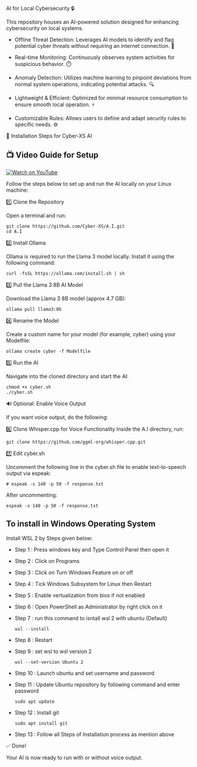 AI for Local Cybersecurity 🔒

This repository houses an AI-powered solution designed for enhancing cybersecurity on local systems.

  * Offline Threat Detection: Leverages AI models to identify and flag potential cyber threats without requiring an internet connection. 📡

  * Real-time Monitoring: Continuously observes system activities for suspicious behavior. ⏱️

  * Anomaly Detection: Utilizes machine learning to pinpoint deviations from normal system operations, indicating potential attacks. 🔍

  * Lightweight & Efficient: Optimized for minimal resource consumption to ensure smooth local operation. ⚡

  * Customizable Rules: Allows users to define and adapt security rules to specific needs. ⚙️


🔧 Installation Steps for Cyber-XS AI

## 📺 Video Guide for Setup

[![Watch on YouTube](https://img.youtube.com/vi/6tTPVkHpxRw/maxresdefault.jpg)](https://www.youtube.com/watch?v=6tTPVkHpxRw)

Follow the steps below to set up and run the AI locally on your Linux machine:

1️⃣ Clone the Repository

Open a terminal and run:

    git clone https://github.com/Cyber-XS/A.I.git
    cd A.I

2️⃣ Install Ollama

Ollama is required to run the Llama 3 model locally. Install it using the following command:

    curl -fsSL https://ollama.com/install.sh | sh

3️⃣ Pull the Llama 3 8B AI Model

Download the Llama 3 8B model (approx 4.7 GB):

    ollama pull llama3:8b

4️⃣ Rename the Model

Create a custom name for your model (for example, cyber) using your Modelfile:

    ollama create cyber -f Modelfile

5️⃣ Run the AI

Navigate into the cloned directory and start the AI:

    chmod +x cyber.sh
    ./cyber.sh

🔊 Optional: Enable Voice Output

If you want voice output, do the following:

6️⃣ Clone Whisper.cpp for Voice Functionality Inside the A.I directory, run:

    git clone https://github.com/ggml-org/whisper.cpp.git

7️⃣ Edit cyber.sh

Uncomment the following line in the cyber.sh file to enable text-to-speech output via espeak:

    # espeak -s 140 -p 50 -f response.txt

After uncommenting:

    espeak -s 140 -p 50 -f response.txt

## To install in Windows Operating System

Install WSL 2 by Steps given below:

  * Step 1 : Press windows key and Type Control Panel then open it
  * Step 2 : Click on Programs
  * Step 3 : Click on Turn Windows Feature on or off
  * Step 4 : Tick Windows Subsystem for Linux then Restart
  * Step 5 : Enable vertualization from bios if not enabled
  * Step 6 : Open PowerShell as Administrator by right click on it
  * Step 7 : run this command to isntall wsl 2 with ubuntu (Default)

        wsl --install
  * Step 8 : Restart
  * Step 9 : set wsl to wsl version 2

        wsl --set-version Ubuntu 2
  * Step 10 : Launch ubuntu and set username and password
  * Step 11 : Update Ubuntu repository by following command and enter password

        sudo apt update

  * Step 12 : Install git

        sudo apt install git
  * Step 13 : Follow all Steps of Installation process as mention above

✅ Done!

Your AI is now ready to run with or without voice output.


